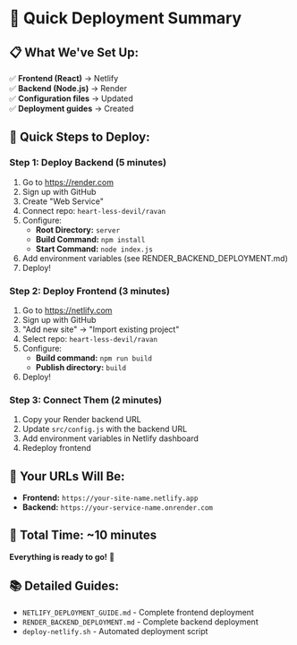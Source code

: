 # 🚀 Quick Deployment Summary

## **📋 What We've Set Up:**

✅ **Frontend (React)** → Netlify  
✅ **Backend (Node.js)** → Render  
✅ **Configuration files** → Updated  
✅ **Deployment guides** → Created  

## **🎯 Quick Steps to Deploy:**

### **Step 1: Deploy Backend (5 minutes)**
1. Go to https://render.com
2. Sign up with GitHub
3. Create "Web Service"
4. Connect repo: `heart-less-devil/ravan`
5. Configure:
   - **Root Directory:** `server`
   - **Build Command:** `npm install`
   - **Start Command:** `node index.js`
6. Add environment variables (see RENDER_BACKEND_DEPLOYMENT.md)
7. Deploy!

### **Step 2: Deploy Frontend (3 minutes)**
1. Go to https://netlify.com
2. Sign up with GitHub
3. "Add new site" → "Import existing project"
4. Select repo: `heart-less-devil/ravan`
5. Configure:
   - **Build command:** `npm run build`
   - **Publish directory:** `build`
6. Deploy!

### **Step 3: Connect Them (2 minutes)**
1. Copy your Render backend URL
2. Update `src/config.js` with the backend URL
3. Add environment variables in Netlify dashboard
4. Redeploy frontend

## **🔗 Your URLs Will Be:**
- **Frontend:** `https://your-site-name.netlify.app`
- **Backend:** `https://your-service-name.onrender.com`

## **📱 Total Time: ~10 minutes**

**Everything is ready to go!** 🎉

## **📚 Detailed Guides:**
- `NETLIFY_DEPLOYMENT_GUIDE.md` - Complete frontend deployment
- `RENDER_BACKEND_DEPLOYMENT.md` - Complete backend deployment
- `deploy-netlify.sh` - Automated deployment script 